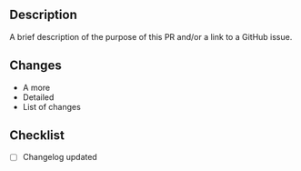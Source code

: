 ## Description

A brief description of the purpose of this PR and/or a link to a GitHub issue.

## Changes

- A more
- Detailed
- List of changes

## Checklist

- [ ] Changelog updated
